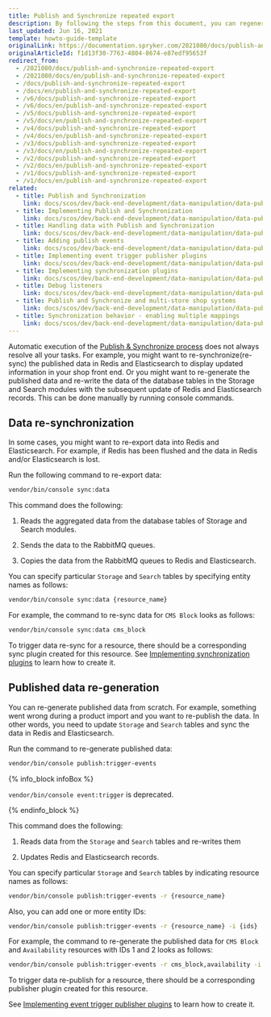 ```yaml
---
title: Publish and Synchronize repeated export
description: By following the steps from this document, you can regenerate published data and re-write data of database tables in Storage and Search modules with subsequent update of Redis and Elasticsearch records
last_updated: Jun 16, 2021
template: howto-guide-template
originalLink: https://documentation.spryker.com/2021080/docs/publish-and-synchronize-repeated-export
originalArticleId: f1d13f30-7763-4804-8674-e87edf95653f
redirect_from:
  - /2021080/docs/publish-and-synchronize-repeated-export
  - /2021080/docs/en/publish-and-synchronize-repeated-export
  - /docs/publish-and-synchronize-repeated-export
  - /docs/en/publish-and-synchronize-repeated-export
  - /v6/docs/publish-and-synchronize-repeated-export
  - /v6/docs/en/publish-and-synchronize-repeated-export
  - /v5/docs/publish-and-synchronize-repeated-export
  - /v5/docs/en/publish-and-synchronize-repeated-export
  - /v4/docs/publish-and-synchronize-repeated-export
  - /v4/docs/en/publish-and-synchronize-repeated-export
  - /v3/docs/publish-and-synchronize-repeated-export
  - /v3/docs/en/publish-and-synchronize-repeated-export
  - /v2/docs/publish-and-synchronize-repeated-export
  - /v2/docs/en/publish-and-synchronize-repeated-export
  - /v1/docs/publish-and-synchronize-repeated-export
  - /v1/docs/en/publish-and-synchronize-repeated-export
related:
  - title: Publish and Synchronization
    link: docs/scos/dev/back-end-development/data-manipulation/data-publishing/publish-and-synchronization.html
  - title: Implementing Publish and Synchronization
    link: docs/scos/dev/back-end-development/data-manipulation/data-publishing/implementing-publish-and-synchronization.html
  - title: Handling data with Publish and Synchronization
    link: docs/scos/dev/back-end-development/data-manipulation/data-publishing/handling-data-with-publish-and-synchronization.html
  - title: Adding publish events
    link: docs/scos/dev/back-end-development/data-manipulation/data-publishing/add-publish-events.html
  - title: Implementing event trigger publisher plugins
    link: docs/scos/dev/back-end-development/data-manipulation/data-publishing/implementing-event-trigger-publisher-plugins.html
  - title: Implementing synchronization plugins
    link: docs/scos/dev/back-end-development/data-manipulation/data-publishing/implementing-synchronization-plugins.html
  - title: Debug listeners
    link: docs/scos/dev/back-end-development/data-manipulation/data-publishing/debug-listeners.html
  - title: Publish and Synchronize and multi-store shop systems
    link: docs/scos/dev/back-end-development/data-manipulation/data-publishing/publish-and-synchronize-and-multi-store-shop-systems.html
  - title: Synchronization behavior - enabling multiple mappings
    link: docs/scos/dev/back-end-development/data-manipulation/data-publishing/synchronization-behavior-enabling-multiple-mappings.html
---
```


Automatic execution of the [Publish & Synchronize process](/docs/scos/dev/back-end-development/data-manipulation/data-publishing/handling-data-with-publish-and-synchronization.html) does not always resolve all your tasks. For example, you might want to re-synchronize(re-sync) the published data in Redis and Elasticsearch to display updated information in your shop front end. Or you might want to re-generate the published data and re-write the data of the database tables in the Storage and Search modules with the subsequent update of Redis and Elasticsearch records. This can be done manually by running console commands.

## Data re-synchronization


In some cases, you might want to re-export data into Redis and Elasticsearch. For example, if Redis has been flushed and the data in Redis and/or Elasticsearch is lost.

Run the following command to re-export data:

```bash
vendor/bin/console sync:data
```

This command does the following:

1.  Reads the aggregated data from the database tables of Storage and Search modules.

2.  Sends the data to the RabbitMQ queues.

3.  Copies the data from the RabbitMQ queues to Redis and Elasticsearch.


You can specify particular `Storage` and `Search` tables by specifying entity names as follows:
```bash
vendor/bin/console sync:data {resource_name}
```

For example, the command to re-sync data for `CMS Block` looks as follows:
```bash
vendor/bin/console sync:data cms_block
```

To trigger data re-sync for a resource, there should be a corresponding sync plugin created for this resource. See [Implementing synchronization plugins](/docs/scos/dev/back-end-development/data-manipulation/data-publishing/implementing-synchronization-plugins.html) to learn how to create it.

## Published data re-generation


You can re-generate published data from scratch. For example, something went wrong during a product import and you want to re-publish the data. In other words, you need to update `Storage` and `Search` tables and sync the data in Redis and Elasticsearch.

Run the command to re-generate published data:
```bash
vendor/bin/console publish:trigger-events
```

{% info_block infoBox %}

`vendor/bin/console event:trigger` is deprecated.

{% endinfo_block %}

This command does the following:

1.  Reads data from the `Storage` and `Search` tables and re-writes them

2.  Updates Redis and Elasticsearch records.


You can specify particular `Storage` and `Search` tables by indicating resource names as follows:
```bash
vendor/bin/console publish:trigger-events -r {resource_name}
```

Also, you can add one or more entity IDs:
```bash
vendor/bin/console publish:trigger-events -r {resource_name} -i {ids}
```

For example, the command to re-generate the published data for `CMS Block` and `Availability` resources with IDs 1 and 2 looks as follows:
```bash
vendor/bin/console publish:trigger-events -r cms_block,availability -i 1,2
```

To trigger data re-publish for a resource, there should be a corresponding publisher plugin created for this resource.

See [Implementing event trigger publisher plugins](/docs/scos/dev/back-end-development/data-manipulation/data-publishing/implementing-event-trigger-publisher-plugins.html) to learn how to create it.
